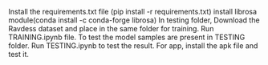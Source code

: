 Install the requirements.txt file (pip install -r requirements.txt) 
install librosa module(conda install -c conda-forge librosa)
In testing folder, 
Download the Ravdess dataset and place in the same folder for training. 
Run TRAINING.ipynb file.
To test the model samples are present in TESTING folder.
Run TESTING.ipynb to test the result.
For app, install the apk file and test it.